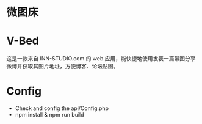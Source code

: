 # 微图床
# V-Bed

这是一款来自 INN-STUDIO.com 的 web 应用，能快捷地使用发表一篇带图分享微博并获取其图片地址，方便博客、论坛贴图。


# Config
* Check and config the api/Config.php
* npm install & npm run build



